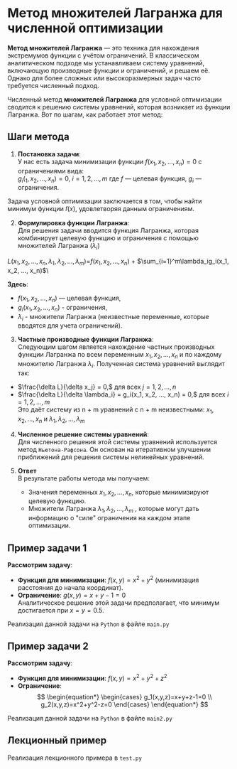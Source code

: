 # Метод множителей Лагранжа для численной оптимизации
**Метод множителей Лагранжа** — это техника для нахождения экстремумов функции с учётом ограничений. В классическом аналитическом подходе мы устанавливаем систему уравнений, включающую производные функции и ограничений, и решаем её. Однако для более сложных или высокоразмерных задач часто требуется численный подход.

Численный метод **множителей Лагранжа** для условной оптимизации сводится к решению системы уравнений, которая возникает из функции Лагранжа. Вот по шагам, как работает этот метод:

## Шаги метода

1. **Постановка задачи**:\
У нас есть задача минимизации функции 
$f(x_1, x_2, ..., x_n) = 0$ с ограничениями вида:\
$g_i(_1, x_2, ..., x_n) = 0,$ $i=1,2,...,m$
где $f$ — целевая функция, $g_i$  — ограничения.

Задача условной оптимизации заключается в том, чтобы найти минимум функции 𝑓(𝑥), удовлетворяя данным ограничениям.

2. **Формулировка функции Лагранжа**:\
Для решения задачи вводится функция Лагранжа, которая комбинирует целевую функцию и ограничения с помощью множителей Лагранжа $(\lambda_i)$

$L(x_1, x_2, ..., x_n,\lambda_1, \lambda_2, ..., \lambda_m)$=$f(x_1, x_2, ..., x_n)$ + $\sum_{i=1}^m\lambda_ig_i(x_1, x_2, ..., x_n)$\

**Здесь**:
 * $f(x_1, x_2, ..., x_n)$ — целевая функция,
 * $g_i(x_1, x_2, ..., x_n)$ - ограничения,
 * $\lambda_i$ - множители Лагранжа (неизвестные переменные, которые вводятся для учета ограничений).

3. **Частные производные функции Лагранжа**:\
Следующим шагом является нахождение частных производных функции Лагранжа по всем переменным $x_1, x_2, ..., x_n$ и по каждому множителю Лагранжа $\lambda_i$. Полученная система уравнений выглядит так:
 - $\frac{\delta L}{\delta x_j} = 0,$ для всех $j = 1, 2, ..., n$
 - $\frac{\delta L}{\delta \lambda_i} = g_i(x_1, x_2, ..., x_n) = 0,$ для всех $i = 1, 2, ..., m$\
Это даёт систему из n + m уравнений с n + m неизвестными: $x_1, x_2, ..., x_n$ и $\lambda_1, \lambda_2, ..., \lambda_m$

4. **Численное решение системы уравнений**:\
Для численного решения этой системы уравнений используется метод ```Ньютона-Рафсона```. Он основан на итеративном улучшении приближений для решения системы нелинейных уравнений.

5. **Ответ**\
В результате работы метода мы получаем:
    - Значения переменных $x_1, x_2, ..., x_n$, которые минимизируют целевую функцию.
    - Множители Лагранжа $\lambda_1, \lambda_2, ..., \lambda_m$ , которые могут дать информацию о "силе" ограничения на каждом этапе оптимизации.

## Пример задачи 1

**Рассмотрим задачу**:

 - **Функция для минимизации**: $f(x,y)=x^2 + y^2$  (минимизация расстояния до начала координат).
 - **Ограничение**: $g(x,y)=x+y−1=0$\
Аналитическое решение этой задачи предполагает, что минимум достигается при $x=y=0.5$.

Реализация данной задачи на ```Python``` в файле ```main.py```

## Пример задачи 2

**Рассмотрим задачу**:

 - **Функция для минимизации**: $f(x,y)=x^2 + y^2 + z^2$
 - **Ограничение**: 
$$
\begin{equation*}
 \begin{cases}
   g_1(x,y,z)=x+y+z-1=0
   \\
   g_2(x,y,z)=x^2+y^2-z=0
 \end{cases}
\end{equation*}
$$

Реализация данной задачи на ```Python``` в файле ```main2.py```

## Лекционный пример

Реализация лекционного примера в ```test.py```